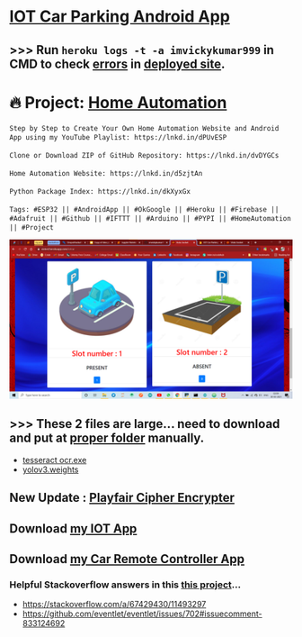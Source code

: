 # [IOT Car Parking Android App](https://github.com/imvickykumar999/web2app#output)

## >>> Run `heroku logs -t -a imvickykumar999` in CMD to check [errors](https://github.com/imvickykumar999/hackathon-iot-car-parking/blob/main/heroku%20logs.png?raw=true) in [deployed site](https://imvickykumar999.herokuapp.com/iotcar).

# 🔥 Project: [Home Automation](https://www.linkedin.com/posts/imvickykumar999_esp32-androidapp-okgoogle-activity-6799109517461209088-b5yc)

    Step by Step to Create Your Own Home Automation Website and Android App using my YouTube Playlist: https://lnkd.in/dPUvESP

    Clone or Download ZIP of GitHub Repository: https://lnkd.in/dvDYGCs

    Home Automation Website: https://lnkd.in/d5zjtAn

    Python Package Index: https://lnkd.in/dkXyxGx

    Tags: #ESP32 || #AndroidApp || #OkGoogle || #Heroku || #Firebase || #Adafruit || #Github || #IFTTT || #Arduino || #PYPI || #HomeAutomation || #Project

[![image](screenshot.png)](https://github.com/imvickykumar999/hackathon-iot-car-parking/blob/main/Screenshots/WhatsApp%20Video%202021-04-24%20at%2004.06.46.mp4?raw=true)

## >>> These 2 files are large... need to download and put at [proper folder](https://github.com/imvickykumar999/Car-Plate-OCR) manually.
  - [tesseract ocr.exe](https://digi.bib.uni-mannheim.de/tesseract/tesseract-ocr-w64-setup-v4.1.0-bibtag19.exe)
  - [yolov3.weights](https://pjreddie.com/media/files/yolov3.weights)

## New Update : [Playfair Cipher Encrypter](https://imvickykumar999.herokuapp.com/playfair_cipher)

## Download [my IOT App](https://github.com/imvickykumar999/home-automation/raw/main/Android/app-debug.apk)

## Download [my Car Remote Controller App](https://github.com/imvickykumar999/hackathon-iot-car-parking/raw/main/hackathon/NodeMCU_Car.apk)

### Helpful Stackoverflow answers in this [this project](https://github.com/imvickykumar999/hackathon-iot-car-parking/blob/main/requirements.txt)...
  - https://stackoverflow.com/a/67429430/11493297
  - https://github.com/eventlet/eventlet/issues/702#issuecomment-833124692
